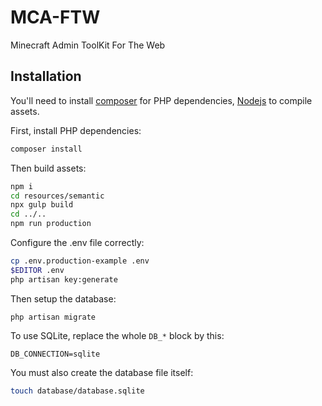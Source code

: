 # MCA-FTW

Minecraft Admin ToolKit For The Web

## Installation

You'll need to install [composer](https://getcomposer.org) for PHP dependencies, [Nodejs](https://nodejs.org) to compile assets.

First, install PHP dependencies:
```bash
composer install
```

Then build assets:
```bash
npm i
cd resources/semantic
npx gulp build
cd ../..
npm run production
```

Configure the .env file correctly:
```bash
cp .env.production-example .env
$EDITOR .env
php artisan key:generate
```

Then setup the database:
```
php artisan migrate
```

To use SQLite, replace the whole `DB_*` block by this:
```
DB_CONNECTION=sqlite
```
You must also create the database file itself:
```bash
touch database/database.sqlite
```
